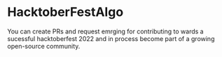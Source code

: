 # HacktoberFestAlgo
You can create PRs and request emrging for contributing to wards a sucessful hacktoberfest 2022 and in process become part of a growing open-source community.
